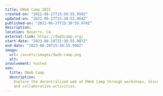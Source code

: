 ```yaml
---
title: DWeb Camp 2022
created-on: "2022-06-27T15:30:55.950Z"
updated-on: "2022-06-27T15:30:55.964Z"
published-on: "2022-06-27T15:30:55.978Z"
description:
location: Navarro, CA
external-link: https://dwebcamp.org/
start-date: "2023-08-24T15:30:55.987Z"
end-date: "2023-08-28T15:30:55.996Z"
image:
  url: /assets/images/dweb-camp.png
  alt:
involvement: hosted
seo:
  title: DWeb Camp
  description:
    Explore the decentralized web at DWeb Camp through workshops, discussions,
    and collaborative activities.
---
```

